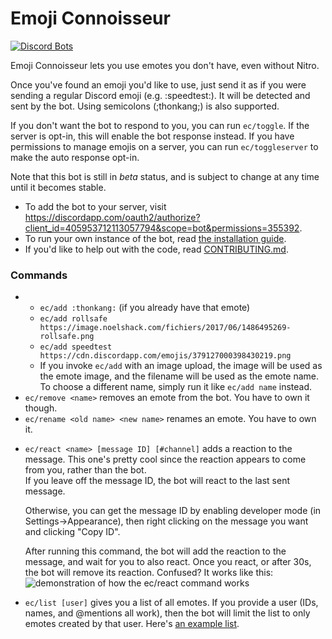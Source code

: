 # Emoji Connoisseur

[![Discord Bots](https://discordbots.org/api/widget/status/405953712113057794.svg)](https://discordbots.org/bot/405953712113057794)

Emoji Connoisseur lets you use emotes you don't have, even without Nitro.

Once you've found an emoji you'd like to use, just send it as if you were sending a regular Discord emoji (e.g. :speedtest:).
It will be detected and sent by the bot. Using semicolons (;thonkang;) is also supported.

If you don't want the bot to respond to you, you can run `ec/toggle`. If the server is opt-in, this will enable the bot response instead.
If you have permissions to manage emojis on a server, you can run `ec/toggleserver` to make the auto response opt-in.

Note that this bot is still in <em>beta</em> status, and is subject to change at any time until it becomes stable.

- To add the bot to your server, visit https://discordapp.com/oauth2/authorize?client_id=405953712113057794&scope=bot&permissions=355392.
- To run your own instance of the bot, read [the installation guide](INSTALLATION.md).
- If you'd like to help out with the code, read [CONTRIBUTING.md](CONTRIBUTING.md).

### Commands

<ul>
	<li><ul>
		<li><code>ec/add :thonkang:</code> (if you already have that emote)</li>
		<li><code>ec/add rollsafe https://image.noelshack.com/fichiers/2017/06/1486495269-rollsafe.png</code></li>
		<li><code>ec/add speedtest https://cdn.discordapp.com/emojis/379127000398430219.png</code></li>
		<li>If you invoke <code>ec/add</code> with an image upload, the image will be used as the emote image,
		and the filename will be used as the emote name. To choose a different name, simply run it like
		<code>ec/add name</code> instead.</li>
	</ul></li>
	<li><code>ec/remove &lt;name&gt;</code> removes an emote from the bot. You have to own it though.</li>
	<li><code>ec/rename &lt;old name&gt; &lt;new name&gt;</code> renames an emote. You have to own it.</li>
	<li>
		<p><code>ec/react &lt;name&gt; [message ID] [#channel]</code> adds a reaction to the message.
		This one's pretty cool since the reaction appears to come from you, rather than the bot.<br>
		If you leave off the message ID, the bot will react to the last sent message.</p>
		<p>Otherwise, you can get the message ID by enabling developer mode (in Settings→Appearance),
		then right clicking on the message you want and clicking "Copy ID".</p>
		<p>After running this command, the bot will add the reaction to the message, and wait for you to also react.
        Once you react, or after 30s, the bot will remove its reaction.
		Confused? It works like this:<br>
		<img src="https://discord.coffee/829b79.gif" alt="demonstration of how the ec/react command works"></p>
	</li>
	<li>
		<code>ec/list [user]</code> gives you a list of all emotes. If you provide a user (IDs, names, and @mentions all work),
		then the bot will limit the list to only emotes created by that user. Here's
		<a href="https://gist.github.com/anonymous/99199402d5cd5c111aa9896a49e3cf49">an example list</a>.
	</li>
</ul>
